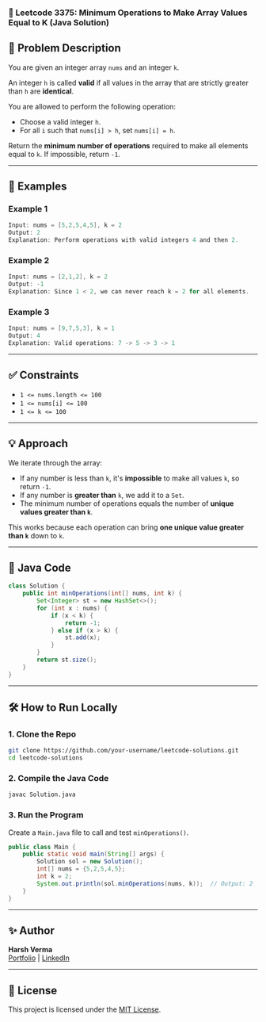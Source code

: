 
### 🔢 Leetcode 3375: Minimum Operations to Make Array Values Equal to K (Java Solution)

## 📘 Problem Description
You are given an integer array `nums` and an integer `k`.

An integer `h` is called **valid** if all values in the array that are strictly greater than `h` are **identical**.

You are allowed to perform the following operation:
- Choose a valid integer `h`.
- For all `i` such that `nums[i] > h`, set `nums[i] = h`.

Return the **minimum number of operations** required to make all elements equal to `k`. If impossible, return `-1`.

---

## 🧪 Examples

### Example 1
```java
Input: nums = [5,2,5,4,5], k = 2
Output: 2
Explanation: Perform operations with valid integers 4 and then 2.
```

### Example 2
```java
Input: nums = [2,1,2], k = 2
Output: -1
Explanation: Since 1 < 2, we can never reach k = 2 for all elements.
```

### Example 3
```java
Input: nums = [9,7,5,3], k = 1
Output: 4
Explanation: Valid operations: 7 -> 5 -> 3 -> 1
```

---

## ✅ Constraints
- `1 <= nums.length <= 100`
- `1 <= nums[i] <= 100`
- `1 <= k <= 100`

---

## 💡 Approach

We iterate through the array:
- If any number is less than `k`, it's **impossible** to make all values `k`, so return `-1`.
- If any number is **greater than** `k`, we add it to a `Set`.
- The minimum number of operations equals the number of **unique values greater than `k`**.

This works because each operation can bring **one unique value greater than `k`** down to `k`.

---

## 🧠 Java Code
```java
class Solution {
    public int minOperations(int[] nums, int k) {
        Set<Integer> st = new HashSet<>();
        for (int x : nums) {
            if (x < k) {
                return -1;
            } else if (x > k) {
                st.add(x);
            }
        }
        return st.size();
    }
}
```

---

## 🛠️ How to Run Locally

### 1. Clone the Repo
```bash
git clone https://github.com/your-username/leetcode-solutions.git
cd leetcode-solutions
```

### 2. Compile the Java Code
```bash
javac Solution.java
```

### 3. Run the Program
Create a `Main.java` file to call and test `minOperations()`.

```java
public class Main {
    public static void main(String[] args) {
        Solution sol = new Solution();
        int[] nums = {5,2,5,4,5};
        int k = 2;
        System.out.println(sol.minOperations(nums, k));  // Output: 2
    }
}
```

---

## ✨ Author
**Harsh Verma**  
[Portfolio](https://harshverma724.github.io/Portfolio-Website) | [LinkedIn](https://linkedin.com/in/harshverma724)

---

## 📄 License
This project is licensed under the [MIT License](LICENSE).
